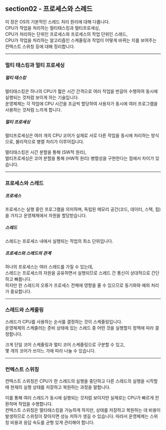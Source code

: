 ## section02 - 프로세스와 스레드

이 장은 OS의 기본적인 스레드 처리 원리에 대해 다룹니다.  
CPU가 작업을 처리하는 멀티태스킹과 멀티프로세싱,  
CPU가 처리하는 단위인 프로세스와 프로세스의 작업 단위인 스레드,  
CPU가 작업을 처리하는 알고리즘인 스케줄링과 작업이 어떻게 바뀌는 지를 보여주는 컨텍스트 스위칭 등에 대해 정리합니다.

---

### 멀티 태스킹과 멀티 프로세싱

##### 멀티 태스킹

멀티태스킹은 하나의 CPU가 짧은 시간 간격으로 여러 작업을 번갈아 수행하여 동시에 실행되는 것처럼 보이게 하는 기술입니다.  
운영체제는 각 작업에 CPU 시간을 조금씩 할당하여 사용자가 동시에 여러 프로그램을 사용하는 것처럼 느끼게 합니다. 

##### 멀티 프로세싱

멀티프로세싱은 여러 개의 CPU 코어가 실제로 서로 다른 작업을 동시에 처리하는 방식으로, 물리적으로 병렬 처리가 이루어집니다.  

멀티태스킹은 시간 분할을 통해 (SW적 원리),  
 멀티프로세싱은 코어 분할을 통해 (HW적 원리) 병렬성을 구현한다는 점에서 차이가 있습니다.

---

### 프로세스와 스레드

##### 프로세스

프로세스는 실행 중인 프로그램을 의미하며, 독립된 메모리 공간(코드, 데이터, 스택, 힙)을 가지고 운영체제에서 자원을 할당받습니다. 

##### 스레드

 스레드는 프로세스 내에서 실행되는 작업의 최소 단위입니다.

 ##### 프로세스와 스레드의 관계

하나의 프로세스는 여러 스레드를 가질 수 있는데,  
스레드는 프로세스의 자원을 공유하면서 실행되므로 스레드 간 통신이 상대적으로 간단하고 빠릅니다.  
하지만 한 스레드의 오류가 프로세스 전체에 영향을 줄 수 있으므로 동기화와 예외 처리가 중요합니다.

---

### 스레드와 스케줄링

스레드가 CPU를 사용하는 순서를 결정하는 것이 스케줄링입니다.  
운영체제의 스케줄러는 준비 상태에 있는 스레드 중 어떤 것을 실행할지 정책에 따라 결정합니다.  

크게 단일 코어 스케줄링과 멀티 코어 스케줄링으로 구분할 수 있고,  
몇 개의 코어가 쓰이느 가에 따라 나눌 수 있습니다.

---

### 컨텍스트 스위칭

컨텍스트 스위칭은 CPU가 한 스레드의 실행을 중단하고 다른 스레드의 실행을 시작할 때 현재의 실행 상태를 저장하고 복원하는 과정을 말합니다.  

이를 통해 여러 스레드가 동시에 실행되는 것처럼 보이지만 실제로는 CPU가 빠르게 전환하며 작업을 수행합니다.  
컨텍스트 스위칭은 멀티태스킹을 가능하게 하지만, 상태를 저장하고 복원하는 데 비용이 발생하므로 스위칭이 잦아지면 성능 저하가 생길 수 있습니다.  따라서 운영체제는 스위칭 비용과 응답 속도를 균형 있게 관리해야 합니다.